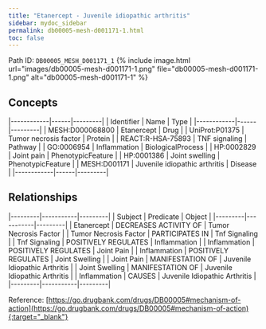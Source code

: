```yaml
---
title: "Etanercept - Juvenile idiopathic arthritis"
sidebar: mydoc_sidebar
permalink: db00005-mesh-d001171-1.html
toc: false 
---
```



Path ID: `DB00005_MESH_D001171_1`
{% include image.html url="images/db00005-mesh-d001171-1.png" file="db00005-mesh-d001171-1.png" alt="db00005-mesh-d001171-1" %}

## Concepts

|------------|------|---------|
| Identifier | Name | Type    |
|------------|------|---------|
| MESH:D000068800 | Etanercept | Drug |
| UniProt:P01375 | Tumor necrosis factor | Protein |
| REACT:R-HSA-75893 | TNF signaling | Pathway |
| GO:0006954 | Inflammation | BiologicalProcess |
| HP:0002829 | Joint pain | PhenotypicFeature |
| HP:0001386 | Joint swelling | PhenotypicFeature |
| MESH:D001171 | Juvenile idiopathic arthritis | Disease |
|------------|------|---------|

## Relationships

|---------|-----------|---------|
| Subject | Predicate | Object  |
|---------|-----------|---------|
| Etanercept | DECREASES ACTIVITY OF | Tumor Necrosis Factor |
| Tumor Necrosis Factor | PARTICIPATES IN | Tnf Signaling |
| Tnf Signaling | POSITIVELY REGULATES | Inflammation |
| Inflammation | POSITIVELY REGULATES | Joint Pain |
| Inflammation | POSITIVELY REGULATES | Joint Swelling |
| Joint Pain | MANIFESTATION OF | Juvenile Idiopathic Arthritis |
| Joint Swelling | MANIFESTATION OF | Juvenile Idiopathic Arthritis |
| Inflammation | CAUSES | Juvenile Idiopathic Arthritis |
|---------|-----------|---------|

Reference: [https://go.drugbank.com/drugs/DB00005#mechanism-of-action](https://go.drugbank.com/drugs/DB00005#mechanism-of-action){:target="_blank"}
